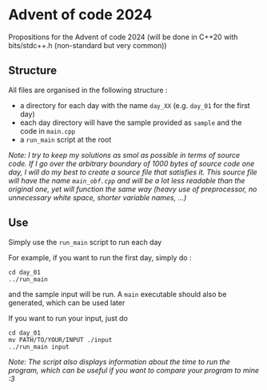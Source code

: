 # Advent of code 2024

Propositions for the Advent of code 2024 (will be done in C++20 with bits/stdc++.h (non-standard but very common))

## Structure

All files are organised in the following structure :

- a directory for each day with the name `day_XX` (e.g. `day_01` for the first day)
- each day directory will have the sample provided as `sample` and the code in `main.cpp`
- a `run_main` script at the root

*Note: I try to keep my solutions as smol as possible in terms of source code. If I go over the arbitrary boundary of 1000 bytes of source code one day, I will do my best to create a source file that satisfies it. This source file will have the name `main_obf.cpp` and will be a lot less readable than the original one, yet will function the same way (heavy use of preprocessor, no unnecessary white space, shorter variable names, ...)*

## Use

Simply use the `run_main` script to run each day

For example, if you want to run the first day, simply do :

```shell
cd day_01
../run_main
```

and the sample input will be run. A `main` executable should also be generated, which can be used later

If you want to run your input, just do

```shell
cd day_01
mv PATH/TO/YOUR/INPUT ./input
../run_main input
```

*Note: The script also displays information about the time to run the program, which can be useful if you want to compare your program to mine :3*

